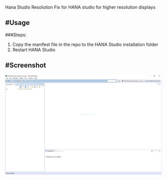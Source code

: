 Hana Studio Resolution Fix
 for HANA studio for higher resolution displays

#Usage
----------------
###Steps:
1. Copy the manifest file in the repo to the HANA Studio installation folder
2. Restart HANA Studio

#Screenshot
----------------
![Screenshot](https://github.com/chippermist/hana-studio-resolution-fix/blob/master/HANA_Studio_MSFT_SBK_FIX.PNG)
